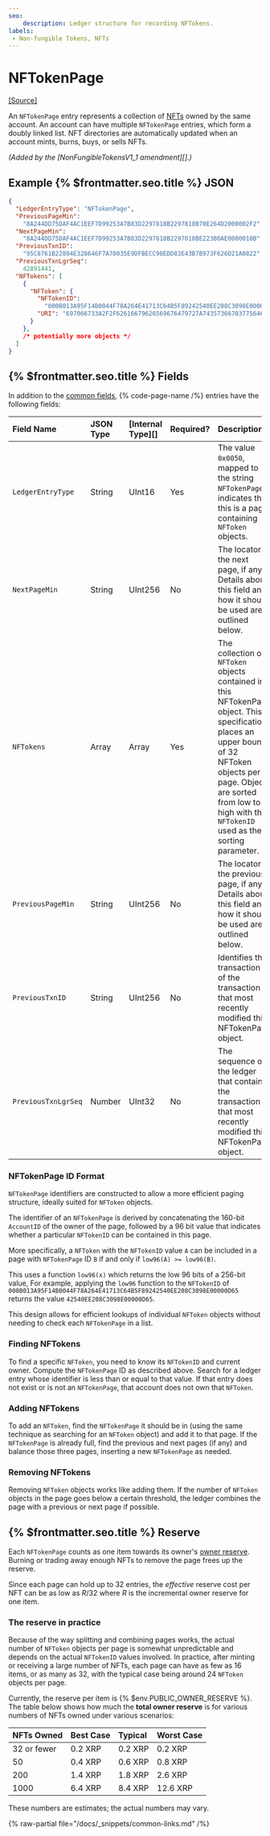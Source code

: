 ```yaml
---
seo:
    description: Ledger structure for recording NFTokens.
labels:
 - Non-fungible Tokens, NFTs
---
```

# NFTokenPage
[[Source]](https://github.com/XRPLF/rippled/blob/f64cf9187affd69650907d0d92e097eb29693945/include/xrpl/protocol/detail/ledger_entries.macro#L97-L103 "Source")

An `NFTokenPage` entry represents a collection of [NFTs](../../../../concepts/tokens/nfts/index.md) owned by the same account. An account can have multiple `NFTokenPage` entries, which form a doubly linked list. NFT directories are automatically updated when an account mints, burns, buys, or sells NFTs.

_(Added by the [NonFungibleTokensV1_1 amendment][].)_


## Example {% $frontmatter.seo.title %} JSON

```json
{
  "LedgerEntryType": "NFTokenPage",
  "PreviousPageMin":
    "8A244DD75DAF4AC1EEF7D99253A7B83D2297818B2297818B70E264D2000002F2",
  "NextPageMin":
    "8A244DD75DAF4AC1EEF7D99253A7B83D2297818B2297818BE223B0AE0000010B",
  "PreviousTxnID":
    "95C8761B22894E328646F7A70035E9DFBECC90EDD83E43B7B973F626D21A0822",
  "PreviousTxnLgrSeq":
    42891441,
  "NFTokens": [
    {
      "NFToken": {
        "NFTokenID":
          "000B013A95F14B0044F78A264E41713C64B5F89242540EE208C3098E00000D65",
        "URI": "697066733A2F2F62616679626569676479727A74357366703775646D37687537367568377932366E6634646675796C71616266336F636C67747179353566627A6469"
      }
    },
    /* potentially more objects */
  ]
}
```


## {% $frontmatter.seo.title %} Fields

In addition to the [common fields](../common-fields.md), {% code-page-name /%} entries have the following fields:

| Field Name          | JSON Type | [Internal Type][] | Required? | Description |
|:--------------------|:----------|:------------------|:----------|:------------|
| `LedgerEntryType`   | String    | UInt16            | Yes       | The value `0x0050`, mapped to the string `NFTokenPage`, indicates that this is a page containing `NFToken` objects.|
| `NextPageMin`       | String    | UInt256           | No        | The locator of the next page, if any. Details about this field and how it should be used are outlined below. |
| `NFTokens`          | Array     | Array             | Yes       | The collection of `NFToken` objects contained in this NFTokenPage object. This specification places an upper bound of 32 NFToken objects per page. Objects are sorted from low to high with the `NFTokenID` used as the sorting parameter.|
| `PreviousPageMin`   | String    | UInt256           | No        | The locator of the previous page, if any. Details about this field and how it should be used are outlined below. |
| `PreviousTxnID`     | String    | UInt256           | No        | Identifies the transaction ID of the transaction that most recently modified this NFTokenPage object. |
| `PreviousTxnLgrSeq` | Number    | UInt32            | No        | The sequence of the ledger that contains the transaction that most recently modified this NFTokenPage object.|


### NFTokenPage ID Format

`NFTokenPage` identifiers are constructed to allow a more efficient paging structure, ideally suited for `NFToken` objects.

The identifier of an `NFTokenPage` is derived by concatenating the 160-bit `AccountID` of the owner of the page, followed by a 96 bit value that indicates whether a particular `NFTokenID` can be contained in this page.

More specifically, a `NFToken` with the `NFTokenID` value `A` can be included in a page with `NFTokenPage` ID `B` if and only if `low96(A) >= low96(B)`.

This uses a function `low96(x)` which returns the low 96 bits of a 256-bit value, For example, applying the `low96` function to the `NFTokenID` of `000B013A95F14B0044F78A264E41713C64B5F89242540EE208C3098E00000D65` returns the value `42540EE208C3098E00000D65`.

This design allows for efficient lookups of individual `NFToken` objects without needing to check each `NFTokenPage` in a list.


### Finding NFTokens

To find a specific `NFToken`, you need to know its `NFTokenID` and current owner. Compute the `NFTokenPage` ID as described above. Search for a ledger entry whose identifier is less than or equal to that value. If that entry does not exist or is not an `NFTokenPage`, that account does not own that `NFToken`.


### Adding NFTokens

To add an `NFToken`, find the `NFTokenPage` it should be in (using the same technique as searching for an `NFToken` object) and add it to that page. If the `NFTokenPage` is already full, find the previous and next pages (if any) and balance those three pages, inserting a new `NFTokenPage` as needed.


### Removing NFTokens

Removing `NFToken` objects works like adding them. If the number of `NFToken` objects in the page goes below a certain threshold, the ledger combines the page with a previous or next page if possible.


## {% $frontmatter.seo.title %} Reserve

Each `NFTokenPage` counts as one item towards its owner's [owner reserve](../../../../concepts/accounts/reserves.md#owner-reserves). Burning or trading away enough NFTs to remove the page frees up the reserve.

Since each page can hold up to 32 entries, the _effective_ reserve cost per NFT can be as low as _R_/32 where _R_ is the incremental owner reserve for one item.

### The reserve in practice

Because of the way splitting and combining pages works, the actual number of `NFToken` objects per page is somewhat unpredictable and depends on the actual `NFTokenID` values involved. In practice, after minting or receiving a large number of NFTs, each page can have as few as 16 items, or as many as 32, with the typical case being around 24 `NFToken` objects per page.

Currently, the reserve per item is {% $env.PUBLIC_OWNER_RESERVE %}. The table below shows how much the **total owner reserve** is for various numbers of NFTs owned under various scenarios:

| NFTs Owned  | Best Case | Typical | Worst Case |
|:------------|:----------|:--------|:-----------|
| 32 or fewer | 0.2 XRP   | 0.2 XRP | 0.2 XRP    |
| 50          | 0.4 XRP   | 0.6 XRP | 0.8 XRP    |
| 200         | 1.4 XRP   | 1.8 XRP | 2.6 XRP    |
| 1000        | 6.4 XRP   | 8.4 XRP | 12.6 XRP   |

<!-- RESERVES_REMINDER: update math if reserves change -->

These numbers are estimates; the actual numbers may vary.

{% raw-partial file="/docs/_snippets/common-links.md" /%}
